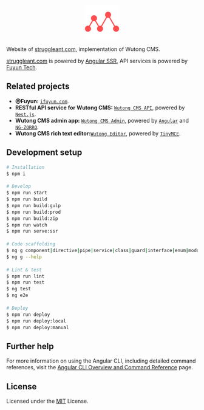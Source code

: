 <br/>
<p align="center">
  <a href="https://www.struggleant.com" title="过刊阅读平台 - 蚂蚁部落" target="_blank">
    <img src="./public/favicon.png" height="90" alt="Logo of struggleant.com" />
  </a>
</p>

Website of [struggleant.com](https://www.struggleant.com), implementation of Wutong CMS.

[struggleant.com](https://www.struggleant.com) is powered by [Angular SSR](https://angular.dev), API services is powered by [Fuyun Tech](https://www.ireadpay.com).

## Related projects

- **@Fuyun:** [`ifuyun.com`](https://www.ifuyun.com).
- **RESTful API service for Wutong CMS:** [`Wutong CMS API`](https://www.ireadpay.com), powered by [`Nest.js`](https://nestjs.com).
- **Wutong CMS admin app:** [`Wutong CMS Admin`](https://admin.ireadpay.com), powered by [`Angular`](https://angular.dev) and [`NG-ZORRO`](https://github.com/NG-ZORRO/ng-zorro-antd).
- **Wutong CMS rich text editor:**[`Wutong Editor`](https://bitbucket.org/ifuyun/tinymce), powered by [`TinyMCE`](https://www.tiny.cloud).

## Development setup

```bash
# Installation
$ npm i

# Develop
$ npm run start
$ npm run build
$ npm run build:gulp
$ npm run build:prod
$ npm run build:zip
$ npm run watch
$ npm run serve:ssr

# Code scaffolding
$ ng g component|directive|pipe|service|class|guard|interface|enum|module name
$ ng g --help

# Lint & test
$ npm run lint
$ npm run test
$ ng test
$ ng e2e

# Deploy
$ npm run deploy
$ npm run deploy:local
$ npm run deploy:manual
```

## Further help

For more information on using the Angular CLI, including detailed command references, visit the [Angular CLI Overview and Command Reference](https://angular.dev/tools/cli) page.

## License

Licensed under the [MIT](/LICENSE) License.
